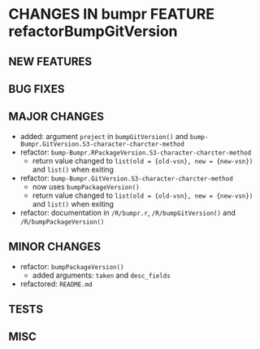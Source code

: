 # CHANGES IN bumpr FEATURE refactorBumpGitVersion

## NEW FEATURES

## BUG FIXES

## MAJOR CHANGES

- added: argument `project` in `bumpGitVersion()` and 
  `bump-Bumpr.GitVersion.S3-character-charcter-method`
- refactor: `bump-Bumpr.RPackageVersion.S3-character-charcter-method`
  - return value changed to `list(old = {old-vsn}, new = {new-vsn})` and
    `list()` when exiting
- refactor: `bump-Bumpr.GitVersion.S3-character-charcter-method`
  - now uses `bumpPackageVersion()` 
  - return value changed to `list(old = {old-vsn}, new = {new-vsn})` and
    `list()` when exiting
- refactor: documentation in `/R/bumpr.r`, `/R/bumpGitVersion()` and 
  `/R/bumpPackageVersion()`

## MINOR CHANGES

- refactor: `bumpPackageVersion()`
  - added arguments: `taken` and `desc_fields`
- refactored: `README.md`  

## TESTS

## MISC

